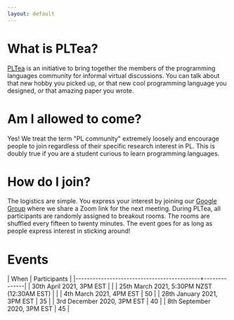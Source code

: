 ```yaml
---
layout: default
---
```


# What is PLTea?

[PLTea](https://pltea.github.io/) is an initiative to bring together the members of the programming languages community for informal virtual discussions.
You can talk about that new hobby you picked up, or that new cool programming language you designed, or that amazing paper you wrote.

# Am I allowed to come?

Yes! We treat the term "PL community" extremely loosely and encourage people to join regardless of their specific research interest in PL.
This is doubly true if you are a student curious to learn programming languages.

# How do I join?

The logistics are simple. You express your interest by joining our [Google Group][group] where we share a Zoom link for the next meeting.
During PLTea, all participants are randomly assigned to breakout rooms. The rooms are shuffled every fifteen to twenty minutes.
The event goes for as long as people express interest in sticking around!

# Events

| When                                       | Participants |
|--------------------------------------------+--------------|
| 30th April 2021, 3PM EST                   |              |
| 25th March 2021, 5:30PM NZST (12:30AM EST) |              |
| 4th March 2021, 4PM EST                    |           50 |
| 28th January 2021, 3PM EST                 |           35 |
| 3rd December 2020, 3PM EST                 |           40 |
| 8th September 2020, 3PM EST                |           45 |

[group]: https://groups.google.com/g/pltea
